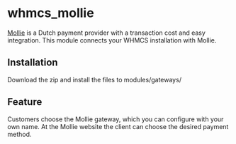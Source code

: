 # whmcs_mollie
[Mollie](https://www.mollie.com/nl/signup/1721801) is a Dutch payment provider with a transaction cost and easy integration. This module connects your WHMCS installation with Mollie.

## Installation
Download the zip and install the files to modules/gateways/

## Feature
Customers choose the Mollie gateway, which you can configure with your own name. At the Mollie website the client can choose the desired payment method.
